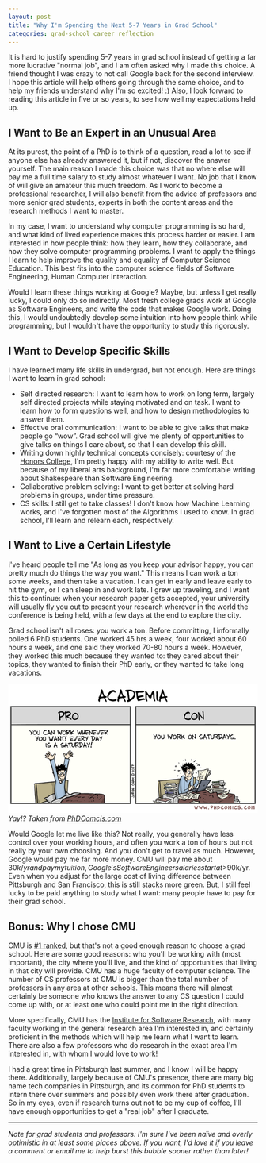 ```yaml
---
layout: post
title: "Why I'm Spending the Next 5-7 Years in Grad School"
categories: grad-school career reflection
---
```

It is hard to justify spending 5-7 years in grad school instead of getting a far more lucrative "normal job", and I am often asked why I made this choice. A friend thought I was crazy to not call Google back for the second interview. I hope this article will help others going through the same choice, and to help my friends understand why I'm so excited! :) Also, I look forward to reading this article in five or so years, to see how well my expectations held up.

<!--more-->

## I Want to Be an Expert in an Unusual Area
At its purest, the point of a PhD is to think of a question, read a lot to see if anyone else has already answered it, but if not, discover the answer yourself. The main reason I made this choice was that no where else will pay me a full time salary to study almost whatever I want. No job that I know of will give an amateur this much freedom. As I work to become a professional researcher, I will also benefit from the advice of professors and more senior grad students, experts in both the content areas and the research methods I want to master.

In my case, I want to understand why computer programming is so hard, and what kind of lived experience makes this process harder or easier. I am interested in how people think: how they learn, how they collaborate, and how they solve computer programming problems. I want to apply the things I learn to help improve the quality and equality of Computer Science Education. This best fits into the computer science fields of Software Engineering, Human Computer Interaction.

Would I learn these things working at Google? Maybe, but unless I get really lucky, I could only do so indirectly. Most fresh college grads work at Google as Software Engineers, and write the code that makes Google work. Doing this, I would undoubtedly develop some intuition into how people think while programming, but I wouldn't have the opportunity to study this rigorously.

## I Want to Develop Specific Skills
I have learned many life skills in undergrad, but not enough. Here are things I want to learn in grad school:

- Self directed research: I want to learn how to work on long term, largely self directed projects while staying motivated and on task. I want to learn how to form questions well, and how to design methodologies to answer them.
- Effective oral communication: I want to be able to give talks that make people go “wow”. Grad school will give me plenty of opportunities to give talks on things I care about, so that I can develop this skill.
- Writing down highly technical concepts concisely: courtesy of the [Honors College](https://honors.uoregon.edu), I'm pretty happy with my ability to write well. But because of my liberal arts background, I'm far more comfortable writing about Shakespeare than Software Engineering.
- Collaborative problem solving: I want to get better at solving hard problems in groups, under time pressure.
- CS skills: I still get to take classes! I don't know how Machine Learning works, and I've forgotten most of the Algorithms I used to know. In grad school, I'll learn and relearn each, respectively.

## I Want to Live a Certain Lifestyle
I've heard people tell me "As long as you keep your advisor happy, you can pretty much do things the way you want." This means I can work a ton some weeks, and then take a vacation. I can get in early and leave early to hit the gym, or I can sleep in and work late. I grew up traveling, and I want this to continue: when your research paper gets accepted, your university will usually fly you out to present your research wherever in the world the conference is being held, with a few days at the end to explore the city.

Grad school isn't all roses: you work a ton. Before committing, I informally polled 6 PhD students. One worked 45 hrs a week, four worked about 60 hours a week, and one said they worked 70-80 hours a week. However, they worked this much because they wanted to: they cared about their topics, they wanted to finish their PhD early, or they wanted to take long vacations.

![phd comics you can work whenever you want](/images/saturdays.gif)
*Yay!? Taken from [PhDComcis.com](http://phdcomics.com/comics.php?f=1924)*

Would Google let me live like this? Not really, you generally have less control over your working hours, and often you work a ton of hours but not really by your own choosing. And you don't get to travel as much. However, Google would pay me far more money. CMU will pay me about $30k/yr and pay my tuition, Google's Software Engineer salaries start at >$90k/yr. Even when you adjust for the large cost of living difference between Pittsburgh and San Francisco, this is still stacks more green. But, I still feel lucky to be paid anything to study what I want: many people have to pay for their grad school.

## Bonus: Why I chose CMU
CMU is [#1 ranked](https://www.usnews.com/best-graduate-schools/top-science-schools/computer-science-rankings), but that's not a good enough reason to choose a grad school. Here are some good reasons: who you'll be working with (most important), the city where you'll live, and the kind of opportunities that living in that city will provide. CMU has a huge faculty of computer science. The number of CS professors at CMU is bigger than the total number of professors in any area at other schools. This means there will almost certainly be someone who knows the answer to any CS question I could come up with, or at least one who could point me in the right direction.

More specifically, CMU has the [Institute for Software Research](http://isri.cmu.edu), with many faculty working in the general research area I'm interested in, and certainly proficient in the methods which will help me learn what I want to learn. There are also a few professors who do research in the exact area I'm interested in, with whom I would love to work!

I had a great time in Pittsburgh last summer, and I know I will be happy there. Additionally, largely because of CMU's presence, there are many big name tech companies in Pittsburgh, and its common for PhD students to intern there over summers and possibly even work there after graduation. So in my eyes, even if research turns out not to be my cup of coffee, I'll have enough opportunities to get a "real job" after I graduate.

***

*Note for grad students and professors: I'm sure I've been naïve and overly optimistic in at least some places above. If you want, I'd love it if you leave a comment or email me to help burst this bubble sooner rather than later!*
